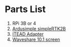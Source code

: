 # Parts List
1. RPi 3B or 4
2. [Ardusimple simpleRTK2B](https://www.ardusimple.com/product/simplertk2b/)
3. [ITEAD Adapter](https://wiki.iteadstudio.com/RPI_Arduino_Sheild_Add-on_V2.0)
4. [Waveshare 10.1 screen](https://www.waveshare.com/wiki/10.1inch_HDMI_LCD)
